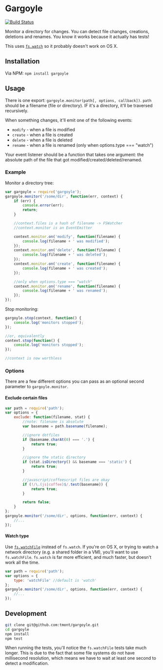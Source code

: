 # Gargoyle

[![Build Status](https://travis-ci.org/tmont/gargoyle.png)](https://travis-ci.org/tmont/gargoyle)

Monitor a directory for changes. You can detect file changes, creations,
deletions and renames. You know it works because it actually has tests!

This uses [`fs.watch`](http://nodejs.org/api/fs.html#fs_fs_watch_filename_options_listener)
so it probably doesn't work on OS X.

## Installation
Via NPM: `npm install gargoyle`

## Usage
There is one export: `gargoyle.monitor(path[, options, callback])`. `path` should
be a filename (file or directory). IF it's a directory, it'll be traversed
recursively.

When something changes, it'll emit one of the following events:

* `modify` - when a file is modified
* `create` - when a file is created
* `delete` - when a file is deleted
* `rename` - when a file is renamed (only when options.type === "watch")

Your event listener should be a function that takes one argument: the
absolute path of the file that got modified/created/deleted/renamed.

### Example
Monitor a directory tree:

```javascript
var gargoyle = require('gargoyle');
gargoyle.monitor('/some/dir', function(err, context) {
	if (err) {
		console.error(err);
		return;
	}

	//context.files is a hash of filename -> FSWatcher
	//context.monitor is an EventEmitter

	context.monitor.on('modify', function(filename) {
		console.log(filename + ' was modified');
	});
	context.monitor.on('delete', function(filename) {
		console.log(filename + ' was deleted');
	});
	context.monitor.on('create', function(filename) {
		console.log(filename + ' was created');
	});

	//only when options.type === "watch"
	context.monitor.on('rename', function(filename) {
		console.log(filename + ' was renamed');
	});
});
```

Stop monitoring:
```javascript
gargoyle.stop(context, function() {
	console.log('monitors stopped');
});

//or, equivalently
context.stop(function() {
	console.log('monitors stopped');
});

//context is now worthless
```

### Options
There are a few different options you can pass as an optional
second parameter to `gargoyle.monitor`.

#### Exclude certain files
```javascript
var path = require('path');
var options = {
	exclude: function(filename, stat) {
		//note: filename is absolute
		var basename = path.basename(filename);

		//ignore dotfiles
		if (basename.charAt(0) === '.') {
			return true;
		}

		//ignore the static directory
		if (stat.isDirectory() && basename === 'static') {
			return true;
		}

		//javascript/coffeescript files are okay
		if (!/\.(js|coffee)$/.test(basename)) {
			return true;
		}

		return false;
	}
};
gargoyle.monitor('/some/dir', options, function(err, context) {
	//...
});
```

#### Watch type
Use [`fs.watchFile`](http://nodejs.org/api/fs.html#fs_fs_watchfile_filename_options_listener)
instead of `fs.watch`. If you're on OS X, or trying to
watch a network directory (e.g. a shared folder in a VM), you'll want
to use `fs.watchFile`. `fs.watch` is far more efficient, and much faster,
but doesn't work all the time.

```javascript
var path = require('path');
var options = {
	type: 'watchFile' //default is 'watch'
};
gargoyle.monitor('/some/dir', options, function(err, context) {
	//...
});
```

## Development
```bash
git clone git@github.com:tmont/gargoyle.git
cd gargoyle
npm install
npm test
```

When running the tests, you'll notice the `fs.watchFile` tests take much longer.
This is due to the fact that some file systems do not have millisecond resolution,
which means we have to wait at least one second to detect a modification.
